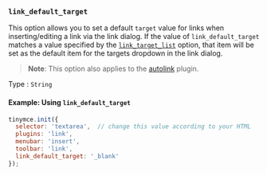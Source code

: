 ### `link_default_target`

This option allows you to set a default `target` value for links when inserting/editing a link via the link dialog. If the value of `link_default_target` matches a value specified by the [`link_target_list`](#link_target_list) option, that item will be set as the default item for the targets dropdown in the link dialog.

> **Note**: This option also applies to the [autolink]({{site.baseurl}}/plugins-ref/opensource/autolink/) plugin.

Type
: `String`

#### Example: Using `link_default_target`

```js
tinymce.init({
  selector: 'textarea',  // change this value according to your HTML
  plugins: 'link',
  menubar: 'insert',
  toolbar: 'link',
  link_default_target: '_blank'
});
```


